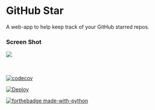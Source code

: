 # GitHub Star

A web-app to help keep track of your GitHub starred repos.

### Screen Shot

<p>
  <image align="left" src="assets/screen_shot.jpg">
</p><br/><br/><br/>

[![codecov](https://codecov.io/gh/timkofu/ghs/branch/2.0/graph/badge.svg)](https://app.codecov.io/gh/timkofu/ghs/)

[![Deploy](https://www.herokucdn.com/deploy/button.svg)](https://heroku.com/deploy)

[![forthebadge made-with-python](http://ForTheBadge.com/images/badges/made-with-python.svg)](https://www.python.org/)
